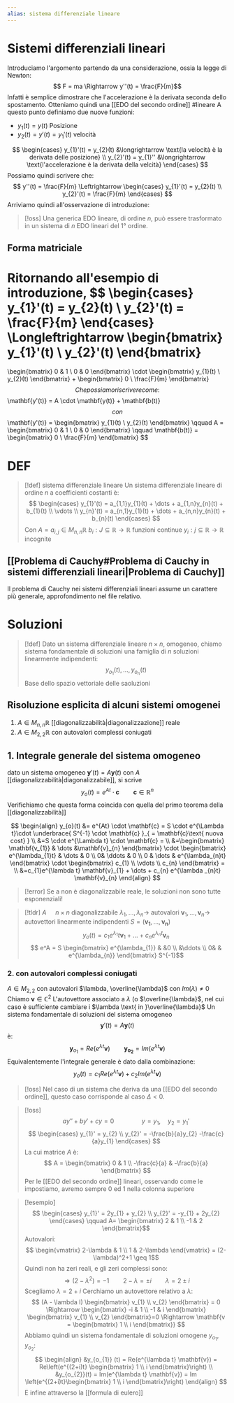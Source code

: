 ```yaml
---
alias: sistema differenziale lineare
---
```

# Sistemi differenziali lineari
Introduciamo l'argomento partendo da una considerazione, ossia la legge di Newton:
$$ F = ma \Rightarrow y''(t) = \frac{F}{m}$$
Infatti è semplice dimostrare che l'accelerazione è la derivata seconda dello spostamento.
Otteniamo quindi una [[EDO del secondo ordine]] #lineare
A questo punto definiamo due nuove funzioni:
- $y_{1} (t) = y(t)$ Posizione
- $y_{2}(t) = y'(t) = y_{1}'(t)$ velocità

$$ \begin{cases}
y_{1}'(t) = y_{2}(t) &\longrightarrow \text{la velocità è la derivata delle posizione} \\
y_{2}'(t) = y_{1}'' &\longrightarrow \text{l'accelerazione è la derivata della velcità}
\end{cases} $$
Possiamo quindi scrivere che:
$$ y''(t) = \frac{F}{m} \Leftrightarrow \begin{cases}
y_{1}'(t) = y_{2}(t) \\
y_{2}'(t) = \frac{F}{m}
\end{cases} $$
Arriviamo quindi all'osservazione di introduzione:
>[!oss]
>Una generica EDO lineare, di ordine $n$, può essere trasformato in un sistema di $n$ EDO lineari del 1° ordine.
>


## Forma matriciale

Ritornando all'esempio di introduzione,
$$ \begin{cases}
y_{1}'(t) = y_{2}(t) \\
y_{2}'(t) = \frac{F}{m}
\end{cases}
\Longleftrightarrow \begin{bmatrix}
y_{1}'(t) \\
y_{2}'(t)
\end{bmatrix}
= 
\begin{bmatrix}
0 & 1 \\
0 & 0
\end{bmatrix}
\cdot
\begin{bmatrix}
y_{1}(t) \\
y_{2}(t)
\end{bmatrix}
+
\begin{bmatrix}
0 \\
\frac{F}{m}
\end{bmatrix}
$$
Che possiamo riscrivere come:
$$ \mathbf{y'(t)} = A \cdot \mathbf{y(t)} + \mathbf{b(t)} $$
con
$$ \mathbf{y'(t)} = \begin{bmatrix}
y_{1}(t) \\
y_{2}(t)
\end{bmatrix}
\qquad
A =
\begin{bmatrix}
0 & 1 \\
0 & 0
\end{bmatrix}
\qquad
\mathbf{b(t)} = \begin{bmatrix}
0 \\
\frac{F}{m}
\end{bmatrix}
$$

# DEF
>[!def] sistema differenziale lineare
>Un sistema differenziale lineare di ordine $n$ a coefficienti costanti è:
>$$ 
>\begin{cases}
>y_{1}'(t) = a_{1,1}y_{1}(t) + \dots + a_{1,n}y_{n}(t) + b_{1}(t) \\
>\vdots \\
>y_{n}'(t) = a_{n,1}y_{1}(t) + \dots + a_{n,n}y_{n}(t) + b_{n}(t)
>\end{cases} $$
>Con
>$A = a_{i,j} \in M_{n,n} \mathbb{R}$
>$b_{i} : J \subseteq \mathbb{R} \to \mathbb{R}$ funzioni continue
>$y_{i} : j \subseteq \mathbb{R} \to \mathbb{R}$ incognite



## [[Problema di Cauchy#Problema di Cauchy in sistemi differenziali lineari|Problema di Cauchy]]
Il problema di Cauchy nei sistemi differenziali lineari assume un carattere più generale, approfondimento nel file relativo.

# Soluzioni
>[!def]
>Dato un sistema differenziale lineare $n \times n$, omogeneo, chiamo sistema fondamentale di soluzioni una famiglia di $n$ soluzioni linearmente indipendenti:
>$$ y_{o_{1}}(t), \dots, y_{o_{n}}(t) $$
>Base dello spazio vettoriale delle saoluzioni


## Risoluzione esplicita di alcuni sistemi omogenei
1. $A \in M_{n,n} \mathbb{R}$ [[diagonalizzabilità|diagonalizzazione]] reale
2. $A \in M_{2,2} \mathbb{R}$ con autovalori complessi coniugati


## 1. Integrale generale del sistema omogeneo
dato un sistema omogeneo $\mathbf{y}'(t) = A\mathbf{y}(t)$ con $A$ [[diagonalizzabilità|diagonalizzabile]], si scrive
$$ y_{o}(t) = e^{At} \cdot \mathbf{c} \qquad \mathbf{c} \in \mathbb{R}^n$$
Verifichiamo che questa forma coincida con quella del primo teorema della [[diagonalizzabilità]]

$$ \begin{align}
y_{o}(t) &= e^{At} \cdot \mathbf{c} = S \cdot e^{\Lambda t}\cdot \underbrace{ S^{-1} \cdot \mathbf{c} }_{ = \mathbf{c}\text{ nuova cost} } \\
&=S \cdot e^{\Lambda t} \cdot \mathbf{c} = \\
&=\begin{bmatrix}
\mathbf{v_{1}} & \dots &\mathbf{v}_{n}
\end{bmatrix} 
\cdot
\begin{bmatrix}
e^{\lambda_{1}t} & \dots & 0 \\
0& \ddots & 0 \\
0 & \dots & e^{\lambda_{n}t}
\end{bmatrix}
 \cdot 
\begin{bmatrix}
c_{1} \\
\vdots \\
c_{n}
\end{bmatrix} =  \\
&=c_{1}e^{\lambda t} \mathbf{v}_{1} + \dots + c_{n} e^{\lambda _{n}t} \mathbf{v}_{n}
\end{align} $$

>[!error]
>Se a non è diagonalizzabile reale, le soluzioni non sono tutte esponenziali!


>[!tldr]
>$A$ $\quad n \times n$ diagonalizzabile
>$\lambda_{1}, \dots , \lambda_{n}\rightarrow$ autovalori
>$\mathbf{v}_{1},\dots,\mathbf{v}_{n} \to$ autovettori linearmente indipendenti
>$S=(\mathbf{v_{1}},\dots,\mathbf{v_{n}})$
>$$ y_{o}(t) = c_{1}e^{\lambda_{1}}t \mathbf{v}_{1} + \dots + c_{n}e^{\lambda_{n}t}\mathbf{v}_{n} $$
>$$ e^A = S \begin{bmatrix}
>e^{\lambda_{1}}  & &0 \\
>&\ddots \\
>0& & e^{\lambda_{n}}
>\end{bmatrix} 
>S^{-1}$$

### 2.  con autovalori complessi coniugati

$A \in M_{2,2}$ con autovalori $\lambda, \overline{\lambda}$ con $Im(\lambda) \neq 0$
Chiamo $\mathbf{v} \in \mathbb{C}^2$ L'autovettore associato a $\lambda$ (o $\overline{\lambda}$, nel cui caso è sufficiente cambiare i $\lambda \text{ in }\overline{\lambda}$
Un sistema fondamentale di soluzioni del sistema omogeneo
$$ \mathbf{y}'(t) = A\mathbf{y}(t) $$
è:
$$ \mathbf{y}_{o_{1}} = Re(e^{\lambda t}\mathbf{v})\qquad \mathbf{y_{o_{2}}}= Im(e^{\lambda t} \mathbf{v}) $$
Equivalentemente l'integrale generale è dato dalla combinazione:
$$ y_{o}(t) = c_{1}Re(e^{\lambda t}\mathbf{v}) + c_{2}Im(e^{\lambda t}\mathbf{v}) $$
>[!oss]
>Nel caso di un sistema che deriva da una [[EDO del secondo ordine]], questo caso corrisponde al caso $\Delta < 0$.

>[!oss]
>$$ ay''+by' + cy = 0\qquad\qquad y = y_{1},\quad y_{2} = y_{1}' $$
>$$ \begin{cases}
>y_{1}' = y_{2} \\
>y_{2}' = -\frac{b}{a}y_{2} -\frac{c}{a}y_{1}
>\end{cases} $$
>La cui matrice $A$ è:
>$$ A = \begin{bmatrix}
>0 & 1 \\
>-\frac{c}{a} & -\frac{b}{a}
>\end{bmatrix} $$
>Per le [[EDO del secondo ordine]] lineari, osservando come le impostiamo, avremo sempre 0 ed 1 nella colonna superiore

>[!esempio]
>$$ \begin{cases}
y_{1}' = 2y_{1} + y_{2} \\
y_{2}' = -y_{1} + 2y_{2}
\end{cases}
\qquad A= 
\begin{bmatrix}
>2 & 1 \\
-1 & 2
\end{bmatrix}$$
>Autovalori:
>$$ \begin{vmatrix}
>2-\lambda & 1 \\
>1 & 2-\lambda
\end{vmatrix} = (2-\lambda)^2+1 \geq 1$$
Quindi non ha zeri reali, e gli zeri complessi sono:
>$$ \Rightarrow (2-\lambda^2)= -1\qquad 2 - \lambda = \pm i\qquad \lambda = 2 \pm i $$
>Scegliamo $\lambda = 2+i$
>Cerchiamo un autovettore relativo a $\lambda$:
>$$ (A - \lambda I) \begin{bmatrix}
>v_{1} \\
v_{2}
>\end{bmatrix} = 0 \Rightarrow
>\begin{bmatrix}
>-i & 1 \\
>-1 & i
\end{bmatrix}
>\begin{bmatrix}
>v_{1} \\
>v_{2}
>\end{bmatrix}=0 \Rightarrow \mathbf{v = \begin{bmatrix}
>1 \\
>i
\end{bmatrix}}
>$$
>Abbiamo quindi un sistema fondamentale di soluzioni omogene $y_{o_{1}}, y_{o_{2}}$:
>$$ \begin{align}
>&y_{o_{1}} (t) = Re(e^{\lambda t} \mathbf{v}) = Re\left(e^{(2+i)t} \begin{bmatrix}
1 \\
i
\end{bmatrix}\right) \\
>&y_{o_{2}}(t) = Im(e^{\lambda t} \mathbf{v}) = Im \left(e^{(2+i)t}\begin{bmatrix}
>1 \\
i
\end{bmatrix}\right)
\end{align} $$
>E infine attraverso la [[formula di eulero]]
>